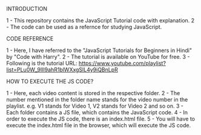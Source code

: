 INTRODUCTION

1 - This repository contains the JavaScript Tutorial code with explanation.
2 - The code can be used as a refernce for studying JavaScript.

CODE REFERENCE

1 - Here, I have referred to the "JavaScript Tutorials for Beginners in Hindi" by "Code with Harry".
2 - The tutorial is available on YouTube for free.
3 - Following is the tutorial URL: https://www.youtube.com/playlist?list=PLu0W_9lII9ahR1blWXxgSlL4y9iQBnLpR

HOW TO EXECUTE THE JS CODE?

1 - Here, each video content is stored in the respective folder.
2 - The number mentioned in the folder name stands for the video number in the playlist.
e.g. V1 stands for Video 1, V2 stands for Video 2 and so on.
3 - Each folder contains a  JS file, which contains the JavaScript code.
4 - In order to execute the JS code, there is an index.html file.
5 - You will have to execute the index.html file in the browser, which will execute the JS code.